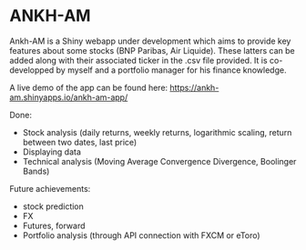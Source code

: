 # ANKH-AM

Ankh-AM is a Shiny webapp under development which aims to provide key features about some stocks (BNP Paribas, Air Liquide). These latters can be added along with their associated ticker in the .csv file provided. It is co-developped by myself and a portfolio manager for his finance knowledge.

A live demo of the app can be found here: https://ankh-am.shinyapps.io/ankh-am-app/

Done:
- Stock analysis (daily returns, weekly returns, logarithmic scaling, return between two dates, last price)
- Displaying data
- Technical analysis (Moving Average Convergence Divergence, Boolinger Bands)

Future achievements:
- stock prediction
- FX
- Futures, forward
- Portfolio analysis (through API connection with FXCM or eToro)

